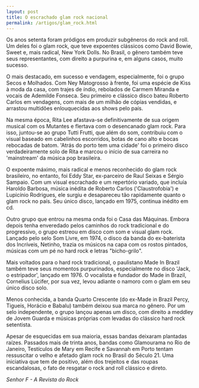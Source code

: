 ```yaml
---
layout: post
title: O escrachado glam rock nacional
permalink: /artigos/glam_rock.html
---
```


Os anos setenta foram pródigos em produzir subgêneros do rock and roll. Um deles foi o glam rock, que teve expoentes clássicos como David Bowie, Sweet e, mais radical, New York Dolls. No Brasil, o gênero também teve seus representantes, com direito a purpurina e, em alguns casos, muito sucesso.

O mais destacado, em sucesso e vendagem, especialmente, foi o grupo Secos e Molhados. Com Ney Matogrosso à frente, foi uma espécie de Kiss à moda da casa, com trajes de índio, rebolados de Carmem Miranda e vocais de Ademilde Fonseca. Seu primeiro e clássico disco bateu Roberto Carlos em vendagens, com mais de um milhão de cópias vendidas, e arrastou multidões enlouquecidas aos shows pelo país.

Na mesma época, Rita Lee afastava-se definitivamente de sua origem musical com os Mutantes e flertava com o desencanado glam rock. Para isso, juntou-se ao grupo Tutti Frutti, que além do som, contribuiu com o visual baseado em cabelinhos escorridos, botas de cano alto e bocas rebocadas de batom. 'Atrás do porto tem uma cidade' foi o primeiro disco verdadeiramente solo de Rita e marcou o início de sua carreira no 'mainstream' da música pop brasileira.

O expoente máximo, mais radical e menos reconhecido do glam rock brasileiro, no entanto, foi Eddy Star, ex-parceiro de Raul Seixas e Sérgio Sampaio. Com um visual escrachado e um repertório variado, que incluía Haroldo Barbosa, música inédita de Roberto Carlos ('Claustrofobia') e Lupicínio Rodrigues, ele surgiu e desapareceu tão rapidamente quanto o glam rock no país. Seu único disco, lançado em 1975, continua inédito em cd.

Outro grupo que entrou na mesma onda foi o Casa das Máquinas. Embora depois tenha enveredado pelos caminhos do rock tradicional e do progressivo, o grupo estreou em disco com som e visual glam rock. Lançado pelo selo Som Livre, em 1974, o disco da banda do ex-baterista dos Incríveis, Netinho, trazia os músicos na capa com os rostos pintados, músicas com um pé no hard rock e letras "bicho-grilo".

Mais voltados para o hard rock tradicional, o paulistano Made In Brazil também teve seus momentos purpurinados, especialmente no disco 'Jack, o estripador', lançado em 1976. O vocalista e fundador do Made in Brazil, Cornelius Lúcifer, por sua vez, levou adiante o namoro com o glam em seu único disco solo.

Menos conhecida, a banda Quarto Crescente (do ex-Made in Brazil Percy, Tigueis, Horácio e Babalu) também deixou sua marca no gênero. Por um selo independente, o grupo lançou apenas um disco, com direito a meddley de Jovem Guarda e músicas próprias com levadas do clássico hard rock setentista.

Apesar de esquecidas em sua maioria, essas bandas deixaram plantadas raízes. Passados mais de trinta anos, bandas como Glamourama no Rio de Janeiro, Testículos de Mary em Recife e Savannah em Porto tentam ressuscitar o velho e afetado glam rock no Brasil do Século 21. Uma iniciativa que tem de positivo, além dos trejeitos e das roupas escandalosas, o fato de resgatar o rock and roll clássico e direto.

*Senhor F - A Revista do Rock*
